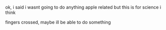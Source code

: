 ok, i said i wasnt going to do anything apple related but this is for science
i think

fingers crossed, maybe ill be able to do something
